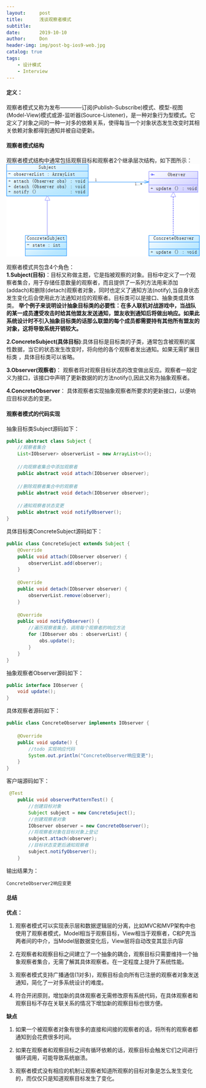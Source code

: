 ```yaml
---
layout:     post
title:      浅谈观察者模式
subtitle:   
date:       2019-10-10
author:     Don
header-img: img/post-bg-ios9-web.jpg
catalog: true
tags:
    - 设计模式
    - Interview
---
```


#### 定义：   
观察者模式又称为发布————订阅(Publish-Subscribe)模式、模型-视图(Model-View)模式或源-监听器(Source-Listener)，是一种对象行为型模式。它定义了对象之间的一种一对多的依赖关系，使得每当一个对象状态发生改变时其相关依赖对象都得到通知并被自动更新。   

#### 观察者模式结构

观察者模式结构中通常包括观察目标和观察者2个继承层次结构，如下图所示：   
<img src="/img/article/observer1.png"/>   

观察者模式共包含4个角色：   
**1.Subject(目标)**：目标又称做主题，它是指被观察的对象。目标中定义了一个观察者集合，用于存储任意数量的观察者，而且提供了一系列方法用来添加(addach)和删除(detach)观察者对象，同时也定义了通知方法(notify),当自身状态发生变化后会使用此方法通知对应的观察者。目标类可以是接口、抽象类或具体类。 **举个例子来说明设计抽象目标类的必要性：在多人联机对战游戏中，当战队的某一成员遭受攻击时给其他盟友发送通知，盟友收到通知后将做出响应。如果此系统设计时不引入抽象目标类的话那么联盟的每个成员都需要持有其他所有盟友的对象，这将导致系统开销较大。**

**2.ConcreteSubject(具体目标)**:具体目标是目标类的子类，通常包含被观察的属性数据，当它的状态发生改变时，将向他的各个观察者发出通知。如果无需扩展目标类 ，具体目标类可以省略。

**3.Observer(观察者)**： 观察者将对观察目标状态的改变做出反应。观察者一般定义为接口，该接口中声明了更新数据的的方法notify(),因此又称为抽象观察者。

**4.ConcreteObserver**： 具体观察者实现抽象观察者所要求的更新接口，以便响应目标状态的变更。

#### 观察者模式的代码实现  

抽象目标类Subject源码如下：          
```java
public abstract class Subject {
    //观察者集合
    List<IObserver> observerList = new ArrayList<>();

    //向观察者集合中添加观察者
    public abstract void attach(IObserver observer);

    //删除观察者集合中的观察者
    public abstract void detach(IObserver observer);

    //通知观察者状态变更
    public abstract void notifyObserver();
}
```

具体目标类ConcreteSubject源码如下：    
```java
public class ConcreteSuject extends Subject {
    @Override
    public void attach(IObserver observer) {
        observerList.add(observer);
    }

    @Override
    public void detach(IObserver observer) {
        observerList.remove(observer);
    }

    @Override
    public void notifyObserver() {
        //遍历观察者集合，调用每个观察者的响应方法
        for (IObserver obs : observerList) {
            obs.update();
        }
    }
}

```

抽象观察者Observer源码如下：   
```java
public interface IObserver {
    void update();
}
```

具体观察者源码如下：    
```java
public class ConcreteObserver implements IObserver {

    @Override
    public void update() {
        //todo 实现响应代码
        System.out.println("ConcreteObserver响应变更");
    }
}
```

客户端源码如下：  
```java
 @Test
    public void observerPatternTest() {
        //创建目标对象
        Subject subject = new ConcreteSuject();
        //创建观察者对象
        IObserver observer = new ConcreteObserver();
        //将观察者对象在目标对象上登记
        subject.attach(observer);
        //目标状态变更后通知观察者
        subject.notifyObserver();
    }
```

输出结果为：  
```
ConcreteObserver2响应变更
```

#### 总结     
**优点：**    
1. 观察者模式可以实现表示层和数据逻辑层的分离，比如MVC和MVP架构中也使用了观察者模式，Model相当于观察目标，View相当于观察者，C和P充当两者间的中介，当Model层数据变化后，View层将自动改变其显示内容

2. 在观察者和观察目标之间建立了一个抽象的耦合，观察目标只需要维持一个抽象观察者集合，无需了解其具体观察者。在一定程度上提升了系统性能。

3. 观察者模式支持广播通信(1对多)，观察目标会向所有已注册的观察者对象发送通知，简化了一对多系统设计的难度。

4. 符合开闭原则，增加新的具体观察者无需修改原有系统代码，在具体观察者和观察目标不存在关联关系的情况下增加新的观察目标也很方便。


**缺点**    
1. 如果一个被观察者对象有很多的直接和间接的观察者的话，将所有的观察者都通知到会花费很多时间。

2. 如果在观察者和观察目标之间有循环依赖的话，观察目标会触发它们之间进行循环调用，可能导致系统崩溃。

3. 观察者模式没有相应的机制让观察者知道所观察的目标对象是怎么发生变化的，而仅仅只是知道观察目标发生了变化。



